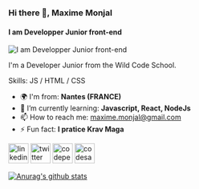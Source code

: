 ### Hi there 👋, Maxime Monjal
#### I am Developper Junior front-end
![I am Developper Junior front-end](https://media-exp1.licdn.com/dms/image/C5616AQEbU_ZrBhQY7g/profile-displaybackgroundimage-shrink_350_1400/0?e=1606348800&v=beta&t=Fgj7cdMBdtFAu1Ojbqn0gtxPgvw-s183yhhzaxIf8Ag)

I'm a Developer Junior from the Wild Code School.

Skills: JS / HTML / CSS

- 🌍  I'm from: **Nantes (FRANCE)**
- 🌱 I’m currently learning: **Javascript, React, NodeJs** 
- 📫 How to reach me: maxime.monjal@gmail.com 
- ⚡ Fun fact: **I pratice Krav Maga** 


[<img src='https://cdn.jsdelivr.net/npm/simple-icons@3.0.1/icons/linkedin.svg' alt='linkedin' height='40'>](https://www.linkedin.com/in/maxime-monjal-79a777199/)  [<img src='https://cdn.jsdelivr.net/npm/simple-icons@3.0.1/icons/twitter.svg' alt='twitter' height='40'>](https://twitter.com/Maximecode)  [<img src='https://cdn.jsdelivr.net/npm/simple-icons@3.0.1/icons/codepen.svg' alt='codepen' height='40'>](https://codepen.io/Monjal)  [<img src='https://cdn.jsdelivr.net/npm/simple-icons@3.0.1/icons/codesandbox.svg' alt='codesandbox' height='40'>](https://codesandbox.io/u/Maxime-Monjal)  



[![Anurag's github stats](https://github-readme-stats.vercel.app/api?username=Maxime-Monjal)](https://github.com/anuraghazra/github-readme-stats)
